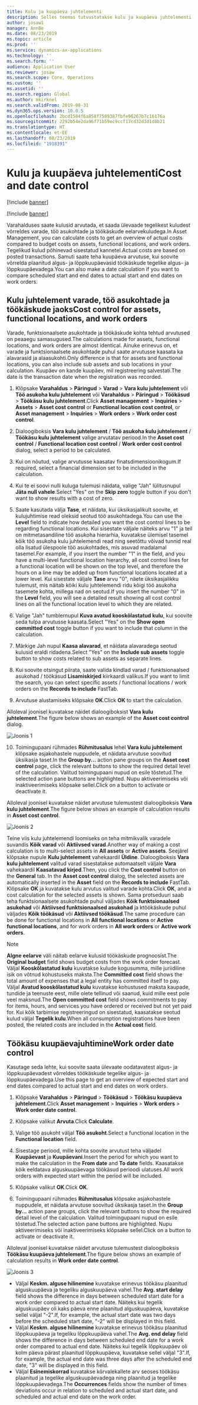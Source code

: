 ```yaml
---
title: Kulu ja kuupäeva juhtelementi
description: Selles teemas tutvustatakse kulu ja kuupäeva juhtelementi varahalduses.
author: josaw1
manager: AnnBe
ms.date: 08/23/2019
ms.topic: article
ms.prod: ''
ms.service: dynamics-ax-applications
ms.technology: ''
ms.search.form: ''
audience: Application User
ms.reviewer: josaw
ms.search.scope: Core, Operations
ms.custom: ''
ms.assetid: ''
ms.search.region: Global
ms.author: mkirknel
ms.search.validFrom: 2019-08-31
ms.dyn365.ops.version: 10.0.5
ms.openlocfilehash: 2bcd1584f6a858f7589387fbfe96267b7c16176a
ms.sourcegitcommit: 2292b54e2da96f71b59ec9ccf17cd32d3d1d8b21
ms.translationtype: HT
ms.contentlocale: et-EE
ms.lasthandoff: 08/23/2019
ms.locfileid: "1918391"
---
```

# <a name="cost-and-date-control"></a><span data-ttu-id="aab4c-103">Kulu ja kuupäeva juhtelementi</span><span class="sxs-lookup"><span data-stu-id="aab4c-103">Cost and date control</span></span>

[!include [banner](../../includes/banner.md)]

[!include [banner](../../includes/preview-banner.md)]

<span data-ttu-id="aab4c-104">Varahalduses saate kulusid arvutada, et saada ülevaade tegelikest kuludest võrreldes varade, töö asukohtade ja töökäskude eelarvekuludega.</span><span class="sxs-lookup"><span data-stu-id="aab4c-104">In Asset Management, you can calculate costs to get an overview of actual costs compared to budget costs on assets, functional locations, and work orders.</span></span> <span data-ttu-id="aab4c-105">Tegelikud kulud põhinevad sisestatud kannetel.</span><span class="sxs-lookup"><span data-stu-id="aab4c-105">Actual costs are based on posted transactions.</span></span> <span data-ttu-id="aab4c-106">Samuti saate teha kuupäeva arvutuse, kui soovite võrrelda plaanitud algus- ja lõppkuupäevasid töökäskude tegelike algus- ja lõppkuupäevadega.</span><span class="sxs-lookup"><span data-stu-id="aab4c-106">You can also make a date calculation if you want to compare scheduled start and end dates to actual start and end dates on work orders.</span></span>

## <a name="cost-control-for-assets-functional-locations-and-work-orders"></a><span data-ttu-id="aab4c-107">Kulu juhtelement varade, töö asukohtade ja töökäskude jaoks</span><span class="sxs-lookup"><span data-stu-id="aab4c-107">Cost control for assets, functional locations, and work orders</span></span>

<span data-ttu-id="aab4c-108">Varade, funktsionaalsete asukohtade ja töökäskude kohta tehtud arvutused on peaaegu samasugused.</span><span class="sxs-lookup"><span data-stu-id="aab4c-108">The calculations made for assets, functional locations, and work orders are almost identical.</span></span> <span data-ttu-id="aab4c-109">Ainuke erinevus on, et varade ja funktsionaalsete asukohtade puhul saate arvutusse kaasata ka alavarasid ja alaasukohti.</span><span class="sxs-lookup"><span data-stu-id="aab4c-109">Only difference is that for assets and functional locations, you can also include sub assets and sub locations in your calculation.</span></span> <span data-ttu-id="aab4c-110">Kuupäev on kande kuupäev, mil registreering salvestati.</span><span class="sxs-lookup"><span data-stu-id="aab4c-110">The date is the transaction date when the registration was recorded.</span></span>

1. <span data-ttu-id="aab4c-111">Klõpsake **Varahaldus** > **Päringud** > **Varad** > **Vara kulu juhtelement** või **Töö asukoha kulu juhtelement** või **Varahaldus** > **Päringud** > **Töökäsud** > **Töökäsu kulu juhtelement**.</span><span class="sxs-lookup"><span data-stu-id="aab4c-111">Click **Asset management** > **Inquiries** > **Assets** > **Asset cost control** or **Functional location cost control**, or **Asset management** > **Inquiries** > **Work orders** > **Work order cost control**.</span></span>

2. <span data-ttu-id="aab4c-112">Dialoogiboksis **Vara kulu juhtelement** / **Töö asukoha kulu juhtelement** / **Töökäsu kulu juhtelement** valige arvutatav periood.</span><span class="sxs-lookup"><span data-stu-id="aab4c-112">In the **Asset cost control** / **Functional location cost control** / **Work order cost control** dialog, select a period to be calculated.</span></span>

3. <span data-ttu-id="aab4c-113">Kui on nõutud, valige arvutusse kaasatav finatsdimensioonikogum.</span><span class="sxs-lookup"><span data-stu-id="aab4c-113">If required, select a financial dimension set to be included in the calculation.</span></span>

4. <span data-ttu-id="aab4c-114">Kui te ei soovi nulli kuluga tulemusi näidata, valige "Jah" lülitusnupul **Jäta null vahele**.</span><span class="sxs-lookup"><span data-stu-id="aab4c-114">Select "Yes" on the **Skip zero** toggle button if you don't want to show results with a cost of zero.</span></span>

5. <span data-ttu-id="aab4c-115">Saate kasutada välja **Tase**, et näidata, kui üksikasjalikult soovite, et kulujuhtimise read oleksid seotud töö asukohtadega.</span><span class="sxs-lookup"><span data-stu-id="aab4c-115">You can use the **Level** field to indicate how detailed you want the cost control lines to be regarding functional locations.</span></span> <span data-ttu-id="aab4c-116">Kui sisestate väljale näiteks arvu "1" ja teil on mitmetasandiline töö asukoha hierarhia, kuvatakse ülemisel tasemel kõik töö asukoha kulu juhtelemendi read ning seetõttu võivad tunnid real olla lisatud ülespoole töö asukohtades, mis asuvad madalamal tasemel.</span><span class="sxs-lookup"><span data-stu-id="aab4c-116">For example, if you insert the number "1" in the field, and you have a multi-level functional location hierarchy, all cost control lines for a functional location will be shown on the top level, and therefore the hours on a line may be added up from functional locations located at a lower level.</span></span> <span data-ttu-id="aab4c-117">Kui sisestate väljale **Tase** arvu "0", näete üksikasjalikku tulemust, mis näitab kõiki kulu juhtelemendi ridu kõigi töö asukoha tasemete kohta, millega nad on seotud.</span><span class="sxs-lookup"><span data-stu-id="aab4c-117">If you insert the number "0" in the **Level** field, you will see a detailed result showing all cost control lines on all the functional location level to which they are related.</span></span>

6. <span data-ttu-id="aab4c-118">Valige "Jah" tumblernupul **Kuva avatud kooskõlastatud kulu**, kui soovite seda tulpa arvutusse kaasata.</span><span class="sxs-lookup"><span data-stu-id="aab4c-118">Select "Yes" on the **Show open committed cost** toggle button if you want to include that column in the calculation.</span></span>

7. <span data-ttu-id="aab4c-119">Märkige Jah nupul **Kaasa alavarad**, et näidata alavaradega seotud kulusid eraldi ridadena.</span><span class="sxs-lookup"><span data-stu-id="aab4c-119">Select "Yes" on the **Include sub assets** toggle button to show costs related to sub assets as separate lines.</span></span>

8. <span data-ttu-id="aab4c-120">Kui soovite otsingut piirata, saate valida kindlad varad / funktsionaalsed asukohad / töökäsud **Lisamiskirjed** kiirkaardi valikus.</span><span class="sxs-lookup"><span data-stu-id="aab4c-120">If you want to limit the search, you can select specific assets / functional locations / work orders on the **Records to include** FastTab.</span></span>

9. <span data-ttu-id="aab4c-121">Arvutuse alustamiseks klõpsake **OK**.</span><span class="sxs-lookup"><span data-stu-id="aab4c-121">Click **OK** to start the calculation.</span></span>

<span data-ttu-id="aab4c-122">Alloleval joonisel kuvatakse näidet dialoogiboksist **Vara kulu juhtelement**.</span><span class="sxs-lookup"><span data-stu-id="aab4c-122">The figure below shows an example of the **Asset cost control** dialog.</span></span>

![Joonis 1](media/01-controlling-and-reporting.png)

10. <span data-ttu-id="aab4c-124">Toimingupaani rühmades **Rühmitusalus** lehel **Vara kulu juhtelement** klõpsake asjakohastele nuppudele, et näidata arvutuse soovitud üksikasja taset.</span><span class="sxs-lookup"><span data-stu-id="aab4c-124">In the **Group by...** action pane groups on the **Asset cost control** page, click the relevant buttons to show the required detail level of the calculation.</span></span> <span data-ttu-id="aab4c-125">Valitud toimingupaani nupud on esile tõstetud.</span><span class="sxs-lookup"><span data-stu-id="aab4c-125">The selected action pane buttons are highlighted.</span></span> <span data-ttu-id="aab4c-126">Nupu aktiveerimiseks või inaktiveerimiseks klõpsake sellel.</span><span class="sxs-lookup"><span data-stu-id="aab4c-126">Click on a button to activate or deactivate it.</span></span>

<span data-ttu-id="aab4c-127">Alloleval joonisel kuvatakse näidet arvutuse tulemustest dialoogiboksis **Vara kulu juhtelement**.</span><span class="sxs-lookup"><span data-stu-id="aab4c-127">The figure below shows an example of calculation results in **Asset cost control**.</span></span>

![Joonis 2](media/02-controlling-and-reporting.png)

<span data-ttu-id="aab4c-129">Teine viis kulu juhtelemendi loomiseks on teha mitmikvalik varadele suvandis **Kõik varad** või **Aktiivsed varad**.</span><span class="sxs-lookup"><span data-stu-id="aab4c-129">Another way of making a cost calculation is to multi-select assets in **All assets** or **Active assets**.</span></span> <span data-ttu-id="aab4c-130">Seejärel klõpsake nupule **Kulu juhtelement** vahekaardil **Üldine**. Dialoogiboksis **Vara kulu juhtelement** valitud varad sisestatakse automaatselt väljale **Vara** vahekaardil **Kaasatavad kirjed**.</span><span class="sxs-lookup"><span data-stu-id="aab4c-130">Then, you click the **Cost control** button on the **General** tab. In the **Asset cost control** dialog, the selected assets are automatically inserted in the **Asset** field on the **Records to include** FastTab.</span></span> <span data-ttu-id="aab4c-131">Klõpsake **OK** ja kuvatakse kulu arvutus valitud varade kohta.</span><span class="sxs-lookup"><span data-stu-id="aab4c-131">Click **OK**, and a cost calculation for the selected assets is shown.</span></span> <span data-ttu-id="aab4c-132">Sama protseduuri saab teha funktsionaalsete asukohtade puhul väljades **Kõik funktsionaalsed asukohad** või **Aktiivsed funktsionaalsed asukohad** ja ktöökäskude puhul väljades **Kõik töökäsud** või **Aktiivsed töökäsud**.</span><span class="sxs-lookup"><span data-stu-id="aab4c-132">The same procedure can be done for functional locations in **All functional locations** or **Active functional locations**, and for work orders in **All work orders** or **Active work orders**.</span></span>

>[!NOTE]
><span data-ttu-id="aab4c-133">**Algne eelarve** väli näitab eelarve kulusid töökäskude prognoosist.</span><span class="sxs-lookup"><span data-stu-id="aab4c-133">The **Original budget** field shows budget costs from the work order forecast.</span></span> <span data-ttu-id="aab4c-134">Väljal **Kooskõlastatud kulu** kuvatakse kulude kogusumma, mille juriidiline isik on võtnud kohustuseks maksta.</span><span class="sxs-lookup"><span data-stu-id="aab4c-134">The **Committed cost** field shows the total amount of expenses that a legal entity has committed itself to pay.</span></span> <span data-ttu-id="aab4c-135">Väljal **Avatud kooskõlastatud kulu** kuvatakse kohustused maksta kaupade, tundide ja teenuste eest, mille olete tellinud või saanud, kuid mille eest pole veel maksnud.</span><span class="sxs-lookup"><span data-stu-id="aab4c-135">The **Open committed cost** field shows commitments to pay for items, hours, and services you have ordered or received but not yet paid for.</span></span> <span data-ttu-id="aab4c-136">Kui kõik tarbimise registreeringud on sisestatud, kaasatakse seotud kulud väljal **Tegelik kulu**.</span><span class="sxs-lookup"><span data-stu-id="aab4c-136">When all consumption registrations have been posted, the related costs are included in the **Actual cost** field.</span></span>

## <a name="work-order-date-control"></a><span data-ttu-id="aab4c-137">Töökäsu kuupäevajuhtimine</span><span class="sxs-lookup"><span data-stu-id="aab4c-137">Work order date control</span></span>

<span data-ttu-id="aab4c-138">Kasutage seda lehte, kui soovite saata ülevaate oodatavatest algus- ja lõppkuupäevadest võrreldes töökäskude tegelike algus- ja lõppkuupäevadega.</span><span class="sxs-lookup"><span data-stu-id="aab4c-138">Use this page to get an overview of expected start and end dates compared to actual start and end dates on work orders.</span></span>

1. <span data-ttu-id="aab4c-139">Klõpsake **Varahaldus** > **Päringud** > **Töökäsud** > **Töökäsu kuupäeva juhtelement**.</span><span class="sxs-lookup"><span data-stu-id="aab4c-139">Click **Asset management** > **Inquiries** > **Work orders** > **Work order date control**.</span></span>

2. <span data-ttu-id="aab4c-140">Klõpsake valikut **Arvuta**.</span><span class="sxs-lookup"><span data-stu-id="aab4c-140">Click **Calculate**.</span></span>

3. <span data-ttu-id="aab4c-141">Valige töö asukoht väljal **Töö asukoht**.</span><span class="sxs-lookup"><span data-stu-id="aab4c-141">Select a functional location in the **Functional location** field.</span></span>

4. <span data-ttu-id="aab4c-142">Sisestage periood, mille kohta soovite arvutust teha väljadel **Kuupäevast** ja **Kuupäevani**.</span><span class="sxs-lookup"><span data-stu-id="aab4c-142">Insert the period for which you want to make the calculation in the **From date** and **To date** fields.</span></span> <span data-ttu-id="aab4c-143">Kaasatakse kõik eeldatava alguskuupäevaga töökäsud perioodi ulatuses.</span><span class="sxs-lookup"><span data-stu-id="aab4c-143">All work orders with expected start within the period will be included.</span></span>

5. <span data-ttu-id="aab4c-144">Klõpsake valikut **OK**.</span><span class="sxs-lookup"><span data-stu-id="aab4c-144">Click **OK**.</span></span>

6. <span data-ttu-id="aab4c-145">Toimingupaani rühmades **Rühmitusalus** klõpsake asjakohastele nuppudele, et näidata arvutuse soovitud üksikasja taset.</span><span class="sxs-lookup"><span data-stu-id="aab4c-145">In the **Group by...** action pane groups, click the relevant buttons to show the required detail level of the calculation.</span></span> <span data-ttu-id="aab4c-146">Valitud toimingupaani nupud on esile tõstetud.</span><span class="sxs-lookup"><span data-stu-id="aab4c-146">The selected action pane buttons are highlighted.</span></span> <span data-ttu-id="aab4c-147">Nupu aktiveerimiseks või inaktiveerimiseks klõpsake sellel.</span><span class="sxs-lookup"><span data-stu-id="aab4c-147">Click on a button to activate or deactivate it.</span></span>

<span data-ttu-id="aab4c-148">Alloleval joonisel kuvatakse näidet arvutuse tulemustest dialoogiboksis **Töökäsu kuupäeva juhtelement**.</span><span class="sxs-lookup"><span data-stu-id="aab4c-148">The figure below shows an example of calculation results in **Work order date control**.</span></span>

![Joonis 3](media/03-controlling-and-reporting.png)

- <span data-ttu-id="aab4c-150">Väljal **Keskm. alguse hilinemine** kuvatakse erinevus töökäsu plaanitud alguskuupäeva ja tegeliku alguskuupäeva vahel.</span><span class="sxs-lookup"><span data-stu-id="aab4c-150">The **Avg. start delay** field shows the difference in days between scheduled start date for a work order compared to actual start date.</span></span> <span data-ttu-id="aab4c-151">Näiteks kui tegelik alguskuupäev oli kaks päeva enne plaanitud alguskuupäeva, kuvatakse sellel väljal "-2".</span><span class="sxs-lookup"><span data-stu-id="aab4c-151">If, for example, the actual start date was two days before the scheduled start date, "-2" will be displayed in this field.</span></span>  
- <span data-ttu-id="aab4c-152">Väljal **Keskm. alguse hilinemine** kuvatakse erinevus töökäsu plaanitud lõppkuupäeva ja tegeliku lõppkuupäeva vahel.</span><span class="sxs-lookup"><span data-stu-id="aab4c-152">The **Avg. end delay** field shows the difference in days between scheduled end date for a work order compared to actual end date.</span></span> <span data-ttu-id="aab4c-153">Näiteks kui tegelik lõppkuupäev oli kolm päeva pärast plaanitud lõppkuupäeva, kuvatakse sellel väljal "3".</span><span class="sxs-lookup"><span data-stu-id="aab4c-153">If, for example, the actual end date was three days after the scheduled end date, "3" will be displayed in this field.</span></span>  
- <span data-ttu-id="aab4c-154">Väljal **Esinemiskorrad** kuvatakse kõrvalekallete arv seoses töökäsu plaanitud ja tegelike alguskuupäevadega ning plaanitud ja tegelike lõppkuupäevadega.</span><span class="sxs-lookup"><span data-stu-id="aab4c-154">The **Occurrences** fields show the number of times deviations occur in relation to scheduled and actual start date, and scheduled and actual end date on the work order.</span></span>


